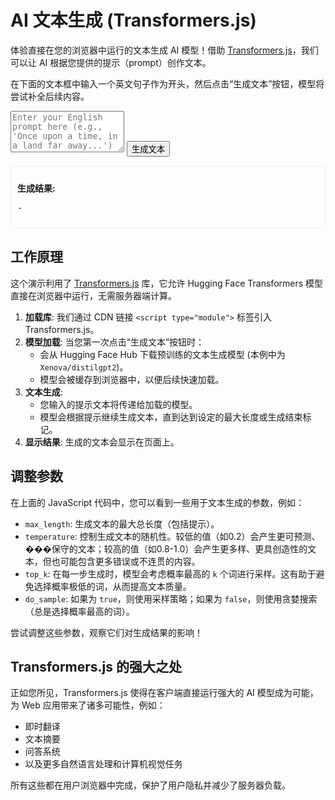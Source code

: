 # AI 文本生成 (Transformers.js)

体验直接在您的浏览器中运行的文本生成 AI 模型！借助 [Transformers.js](https://huggingface.co/docs/transformers.js/index)，我们可以让 AI 根据您提供的提示（prompt）创作文本。

在下面的文本框中输入一个英文句子作为开头，然后点击“生成文本”按钮，模型将尝试补全后续内容。

<div class="ai-interactive-area">
  <textarea id="text-generation-input" rows="4" placeholder="Enter your English prompt here (e.g., 'Once upon a time, in a land far away...')"></textarea>
  <button id="generate-button">生成文本</button>
  <div id="text-generation-output" style="margin-top: 15px; padding: 10px; border: 1px solid #eee; border-radius: 5px;">
    <p><strong>生成结果:</strong></p>
    <pre id="generated-text" style="white-space: pre-wrap; word-wrap: break-word;">-</pre>
  </div>
</div>

<script type="module">
  // 使用 ES 模块导��� Transformers.js
  import { pipeline, env } from 'https://cdn.jsdelivr.net/npm/@xenova/transformers@2.17.1';

  // 配置 Transformers.js
  env.allowLocalModels = false; // 不允许本地模型，仅从 Hugging Face Hub 下载
  env.useBrowserCache = true;   // 使用浏览器缓存模型

  const textInput = document.getElementById('text-generation-input');
  const generateButton = document.getElementById('generate-button');
  const generatedTextOutput = document.getElementById('generated-text');

  let generator = null;

  generateButton.addEventListener('click', async () => {
    const prompt = textInput.value;
    if (!prompt.trim()) {
      generatedTextOutput.textContent = "请输入提示文本";
      return;
    }

    generateButton.disabled = true;
    generateButton.textContent = "正在加载模型并生成...";
    generatedTextOutput.textContent = "处理中...";

    try {
      // 首次点击时加载模型
      if (!generator) {
        generatedTextOutput.textContent = "首次加载文本生成模型 (可能需要一些时间)...";
        // 使用 Xenova/distilgpt2 模型进行文本生成
        // 您可以从 Hugging Face Hub 选择其他兼容的文本生成模型
        generator = await pipeline('text-generation', 'Xenova/distilgpt2', {
          progress_callback: (progress) => {
            generatedTextOutput.textContent = `模型加载中: ${progress.file} (${Math.round(progress.progress)}%)`;
          }
        });
        generatedTextOutput.textContent = "模型加载完毕!";
      }
      
      // 执行文本生成
      // max_length 控制生成文本的最大长度 (包括提示)
      // num_return_sequences 控制返回多少个独立的生成序列
      const output = await generator(prompt, { 
        max_length: 100, 
        num_return_sequences: 1,
        temperature: 0.7, // 控制随机性，较低的值���保守，较高的值更多样
        top_k: 50,        // 仅从概率最高的 k 个词中采样
        do_sample: true   // 开启采样，否则是贪婪搜索
      });
      
      // 显示结果
      // output 结构通常是 [{ generated_text: '...' }]
      if (output && output.length > 0 && output[0].generated_text) {
        generatedTextOutput.textContent = output[0].generated_text;
      } else {
        generatedTextOutput.textContent = "文本生成失败或无输出";
      }

    } catch (error) {
      console.error('文本生成出错:', error);
      generatedTextOutput.textContent = '错误: ' + error.message;
    } finally {
      generateButton.disabled = false;
      generateButton.textContent = "生成文本";
    }
  });
</script>

## 工作原理

这个演示利用了 [Transformers.js](https://huggingface.co/docs/transformers.js/index) 库，它允许 Hugging Face Transformers 模型直接在浏览器中运行，无需服务器端计算。

1.  **加载库**: 我们通过 CDN 链接 `<script type="module">` 标签引入 Transformers.js。
2.  **模型加载**: 当您第一次点击“生成文本”按钮时：
    *   会从 Hugging Face Hub 下载预训练的文本生成模型 (本例中为 `Xenova/distilgpt2`)。
    *   模型会被缓存到浏览器中，以便后续快速加载。
3.  **文本生成**:
    *   您输入的提示文本将传递给加载的模型。
    *   模型会根据提示继续生成文本，直到达到设定的最大长度或生成结束标记。
4.  **显示结果**: 生成的文本会显示在页面上。

## 调整参数

在上面的 JavaScript 代码中，您可以看到一些用于文本生成的参数，例如：
*   `max_length`: 生成文本的最大总长度（包括提示）。
*   `temperature`: 控制生成文本的随机性。较低的值（如0.2）会产生更可预测、���保守的文本；较高的值（如0.8-1.0）会产生更多样、更具创造性的文本，但也可能包含更多错误或不连贯的内容。
*   `top_k`: 在每一步生成时，模型会考虑概率最高的 `k` 个词进行采样。这有助于避免选择概率极低的词，从而提高文本质量。
*   `do_sample`: 如果为 `true`，则使用采样策略；如果为 `false`，则使用贪婪搜索（总是选择概率最高的词）。

尝试调整这些参数，观察它们对生成结果的影响！

## Transformers.js 的强大之处

正如您所见，Transformers.js 使得在客户端直接运行强大的 AI 模型成为可能，为 Web 应用带来了诸多可能性，例如：
*   即时翻译
*   文本摘要
*   问答系统
*   以及更多自然语言处理和计算机视觉任务

所有这些都在用户浏览器中完成，保护了用户隐私并减少了服务器负载。

